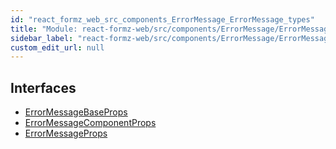 ```yaml
---
id: "react_formz_web_src_components_ErrorMessage_ErrorMessage_types"
title: "Module: react-formz-web/src/components/ErrorMessage/ErrorMessage.types"
sidebar_label: "react-formz-web/src/components/ErrorMessage/ErrorMessage.types"
custom_edit_url: null
---
```


## Interfaces

- [ErrorMessageBaseProps](../interfaces/react_formz_web_src_components_ErrorMessage_ErrorMessage_types.ErrorMessageBaseProps.md)
- [ErrorMessageComponentProps](../interfaces/react_formz_web_src_components_ErrorMessage_ErrorMessage_types.ErrorMessageComponentProps.md)
- [ErrorMessageProps](../interfaces/react_formz_web_src_components_ErrorMessage_ErrorMessage_types.ErrorMessageProps.md)

